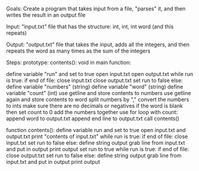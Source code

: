 Goals: Create a program that takes input from a file, "parses" it, and then writes the result in an output file

Input: "input.txt" file that has the structure:
int, int, int
word
(and this repeats)

Output: "output.txt" file that takes the input, adds all the integers, and then repeats the word as many times as the sum of the integers

Steps:
prototype: contents(): void
in main function:

define variable "run" and set to true
open input.txt
open output.txt
while run is true:
	if end of file:
		close input.txt
		close output.txt
		set run to false
	else:
		define variable "numbers" (string)
		define variable "word" (string)
		define variable "count" (int)
		use getline and store contents to numbers
		use getline again and store contents to word
		split numbers by ","
		convert the numbers to ints
		make sure there are no decimals or negatives
		if the word is blank then set count to 0
		add the numbers together
		use for loop with count:
			append word to output.txt
		append end line to output.txt
call contents()
		
function contents():
	define variable run and set to true
	open input.txt and output.txt
	print "contents of input.txt"
	while run is true:
		if end of file:
			close input.txt
			set run to false
		else:
			define string output
			grab line from input.txt and put in output
			print output
	set run to true
	while run is true:
		if end of file:
			close output.txt
			set run to false
		else:
			define string output
			grab line from input.txt and put in output
			print output

